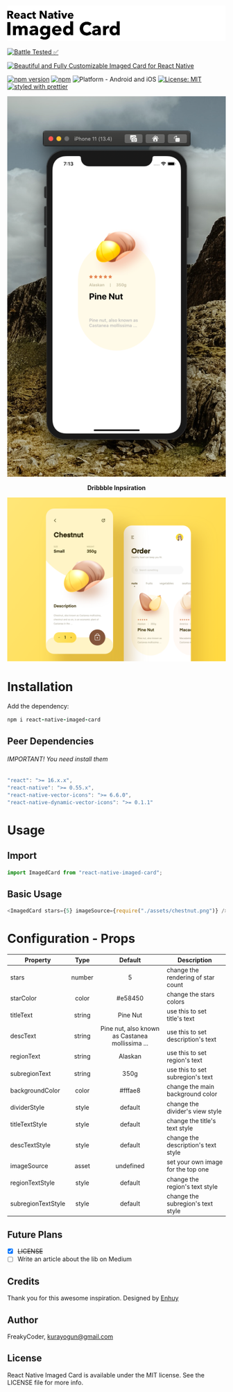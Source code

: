 <img alt="React Native Imaged Card" src="assets/logo.png" width="1050"/>

[![Battle Tested ✅](https://img.shields.io/badge/-Battle--Tested%20%E2%9C%85-03666e?style=for-the-badge)](https://github.com/WrathChaos/react-native-imaged-card)

[![Beautiful and Fully Customizable Imaged Card for React Native](https://img.shields.io/badge/-Beautiful%20and%20Fully%20Customizable%20Imaged%20Card%20for%20React%20Native-lightgrey?style=for-the-badge)](https://github.com/WrathChaos/react-native-imaged-card)

[![npm version](https://img.shields.io/npm/v/react-native-imaged-card.svg?style=for-the-badge)](https://www.npmjs.com/package/react-native-imaged-card)
[![npm](https://img.shields.io/npm/dt/react-native-imaged-card.svg?style=for-the-badge)](https://www.npmjs.com/package/react-native-imaged-card)
![Platform - Android and iOS](https://img.shields.io/badge/platform-Android%20%7C%20iOS-blue.svg?style=for-the-badge)
[![License: MIT](https://img.shields.io/badge/License-MIT-green.svg?style=for-the-badge)](https://opensource.org/licenses/MIT)
[![styled with prettier](https://img.shields.io/badge/styled_with-prettier-ff69b4.svg?style=for-the-badge)](https://github.com/prettier/prettier)

<p align="center">
  <img alt="React Native Imaged Card"
        src="assets/Screenshots/rn-imaged-card.png" />
</p>

<p align="center">
  <b>Dribbble Inpsiration</b>  
</p>

<p align="center">
  <img alt="React Native Imaged Card"
        src="assets/Screenshots/nuts_app.png" />
</p>

# Installation

Add the dependency:

```ruby
npm i react-native-imaged-card
```

## Peer Dependencies

###### IMPORTANT! You need install them

```js
"react": ">= 16.x.x",
"react-native": ">= 0.55.x",
"react-native-vector-icons": ">= 6.6.0",
"react-native-dynamic-vector-icons": ">= 0.1.1"
```

# Usage

## Import

```js
import ImagedCard from "react-native-imaged-card";
```

## Basic Usage

```js
<ImagedCard stars={5} imageSource={require("./assets/chestnut.png")} />
```

# Configuration - Props

| Property           |  Type  |                     Default                     | Description                         |
| ------------------ | :----: | :---------------------------------------------: | ----------------------------------- |
| stars              | number |                        5                        | change the rendering of star count  |
| starColor          | color  |                     #e58450                     | change the stars colors             |
| titleText          | string |                    Pine Nut                     | use this to set title's text        |
| descText           | string | Pine nut, also known as Castanea mollissima ... | use this to set description's text  |
| regionText         | string |                     Alaskan                     | use this to set region's text       |
| subregionText      | string |                      350g                       | use this to set subregion's text    |
| backgroundColor    | color  |                     #fffae8                     | change the main background color    |
| dividerStyle       | style  |                     default                     | change the divider's view style     |
| titleTextStyle     | style  |                     default                     | change the title's text style       |
| descTextStyle      | style  |                     default                     | change the description's text style |
| imageSource        | asset  |                    undefined                    | set your own image for the top one  |
| regionTextStyle    | style  |                     default                     | change the region's text style      |
| subregionTextStyle | style  |                     default                     | change the subregion's text style   |

## Future Plans

- [x] ~~LICENSE~~
- [ ] Write an article about the lib on Medium

## Credits

Thank you for this awesome inspiration. Designed by [Enhuy](https://dribbble.com/shots/9195334-nuts-app)

## Author

FreakyCoder, kurayogun@gmail.com

## License

React Native Imaged Card is available under the MIT license. See the LICENSE file for more info.
